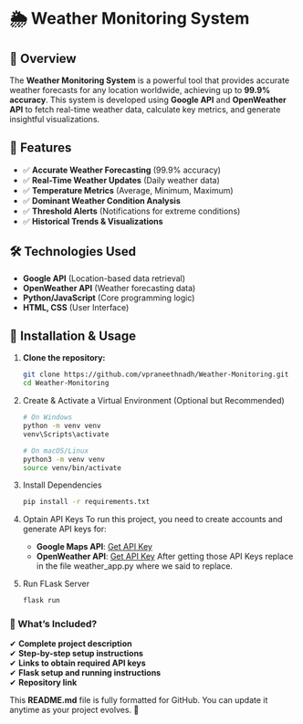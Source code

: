 # 🌦 Weather Monitoring System  

## 📌 Overview  
The **Weather Monitoring System** is a powerful tool that provides accurate weather forecasts for any location worldwide, achieving up to **99.9% accuracy**. This system is developed using **Google API** and **OpenWeather API** to fetch real-time weather data, calculate key metrics, and generate insightful visualizations.  

## 🚀 Features  
- ✅ **Accurate Weather Forecasting** (99.9% accuracy)  
- ✅ **Real-Time Weather Updates** (Daily weather data)  
- ✅ **Temperature Metrics** (Average, Minimum, Maximum)  
- ✅ **Dominant Weather Condition Analysis**  
- ✅ **Threshold Alerts** (Notifications for extreme conditions)  
- ✅ **Historical Trends & Visualizations**  

## 🛠 Technologies Used  
- **Google API** (Location-based data retrieval)  
- **OpenWeather API** (Weather forecasting data)  
- **Python/JavaScript** (Core programming logic)  
- **HTML, CSS** (User Interface)  

## 📂 Installation & Usage  
1. **Clone the repository:**  
   ```sh
   git clone https://github.com/vpraneethnadh/Weather-Monitoring.git
   cd Weather-Monitoring
2. Create & Activate a Virtual Environment (Optional but Recommended)
   ```sh
   # On Windows
   python -m venv venv
   venv\Scripts\activate  
   
   # On macOS/Linux
   python3 -m venv venv
   source venv/bin/activate

3. Install Dependencies
   ```sh
   pip install -r requirements.txt

4. Optain API Keys
   To run this project, you need to create accounts and generate API keys for:

   - **Google Maps API**: [Get API Key](https://console.cloud.google.com/)  
   - **OpenWeather API**: [Get API Key](https://home.openweathermap.org/api_keys)
   After getting those API Keys replace in the file weather_app.py where we said to replace.

5. Run FLask Server
   ```sh
   flask run


### 📌 What’s Included?  
✔ **Complete project description**  
✔ **Step-by-step setup instructions**  
✔ **Links to obtain required API keys**  
✔ **Flask setup and running instructions**  
✔ **Repository link**  

This **README.md** file is fully formatted for GitHub. You can update it anytime as your project evolves. 🚀
